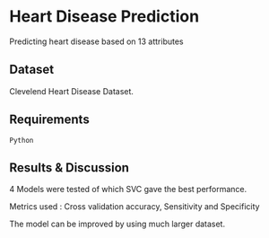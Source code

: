 # Heart Disease Prediction
Predicting heart disease based on 13 attributes

## Dataset
Clevelend Heart Disease Dataset.

## Requirements
`Python`

## Results & Discussion
4 Models were tested of which SVC gave the best performance.

Metrics used : Cross validation accuracy, Sensitivity and Specificity

The model can be improved by using much larger dataset. 
